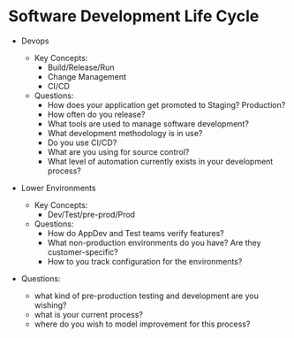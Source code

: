# Software Development Life Cycle
* Devops
    * Key Concepts:
        * Build/Release/Run
        * Change Management
        * CI/CD
    * Questions:
        * How does your application get promoted to Staging?  Production?
        * How often do you release?
        * What tools are used to manage software development? 
        * What development methodology is in use?  
        * Do you use CI/CD?
        * What are you using for source control? 
        * What level of automation currently exists in your development process? 
* Lower Environments
    * Key Concepts:
        * Dev/Test/pre-prod/Prod
    * Questions:
        * How do AppDev and Test teams verify features?
        * What non-production environments do you have? Are they customer-specific?
        * How to you track configuration for the environments?

* Questions:
    * what kind of pre-production testing and development are you wishing?
    * what is your current process?
    * where do you wish to model improvement for this process?
